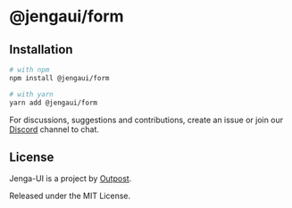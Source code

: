 # @jengaui/form

## Installation

```sh
# with npm
npm install @jengaui/form

# with yarn
yarn add @jengaui/form
```

For discussions, suggestions and contributions, create an issue or join our [Discord](https://discord.gg/sHnHPnAPZj) channel to chat.

## License

Jenga-UI is a project by [Outpost](https://outpost.run).

Released under the MIT License.
